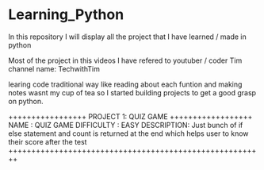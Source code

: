 # Learning_Python
In this repository I will display all the project that I have learned / made in python 

Most of the project in this videos I have refered to youtuber / coder Tim channel name: TechwithTim 

learing code traditional way like reading about each funtion and making notes wasnt my cup of tea so I started building projects to get a good grasp on python.


+++++++++++++++++ PROJECT 1: QUIZ GAME ++++++++++++++++++
NAME : QUIZ GAME
DIFFICULTY : EASY
DESCRIPTION: Just bunch of if else statement and count is returned at the end which helps user to know their score after the test
++++++++++++++++++++++++++++++++++++++++++++++++++++++++

